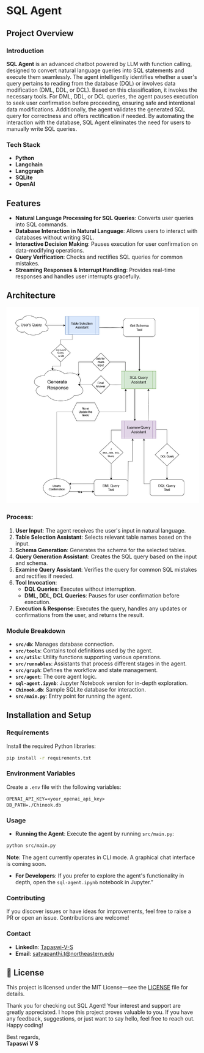 # SQL Agent

## Project Overview

### Introduction
**SQL Agent** is an advanced chatbot powered by LLM with function calling, designed to convert natural language queries into SQL statements and execute them seamlessly. The agent intelligently identifies whether a user's query pertains to reading from the database (DQL) or involves data modification (DML, DDL, or DCL). Based on this classification, it invokes the necessary tools. For DML, DDL, or DCL queries, the agent pauses execution to seek user confirmation before proceeding, ensuring safe and intentional data modifications. Additionally, the agent validates the generated SQL query for correctness and offers rectification if needed. By automating the interaction with the database, SQL Agent eliminates the need for users to manually write SQL queries.

### Tech Stack
- **Python**
- **Langchain**
- **Langgraph**
- **SQLite**
- **OpenAI**

## Features
- **Natural Language Processing for SQL Queries**: Converts user queries into SQL commands.
- **Database Interaction in Natural Language**: Allows users to interact with databases without writing SQL.
- **Interactive Decision Making**: Pauses execution for user confirmation on data-modifying operations.
- **Query Verification**: Checks and rectifies SQL queries for common mistakes.
- **Streaming Responses & Interrupt Handling**: Provides real-time responses and handles user interrupts gracefully.

## Architecture

![Architecture Diagram](SQL-Agent-Architecture.png "SQL-Agent Architecture")

### Process:
1. **User Input**: The agent receives the user's input in natural language.
2. **Table Selection Assistant**: Selects relevant table names based on the input.
3. **Schema Generation**: Generates the schema for the selected tables.
4. **Query Generation Assistant**: Creates the SQL query based on the input and schema.
5. **Examine Query Assistant**: Verifies the query for common SQL mistakes and rectifies if needed.
6. **Tool Invocation**:
   - **DQL Queries**: Executes without interruption.
   - **DML, DDL, DCL Queries**: Pauses for user confirmation before execution.
7. **Execution & Response**: Executes the query, handles any updates or confirmations from the user, and returns the result.

### Module Breakdown
- **`src/db`**: Manages database connection.
- **`src/tools`**: Contains tool definitions used by the agent.
- **`src/utils`**: Utility functions supporting various operations.
- **`src/runnables`**: Assistants that process different stages in the agent.
- **`src/graph`**: Defines the workflow and state management.
- **`src/agent`**: The core agent logic.
- **`sql-agent.ipynb`**: Jupyter Notebook version for in-depth exploration.
- **`Chinook.db`**: Sample SQLite database for interaction.
- **`src/main.py`**: Entry point for running the agent.

## Installation and Setup

### Requirements
Install the required Python libraries:
```bash
pip install -r requirements.txt
```
### Environment Variables 
Create a `.env` file with the following variables:
```
OPENAI_API_KEY=<your_openai_api_key>
DB_PATH=./Chinook.db
```
### Usage 
- **Running the Agent**: Execute the agent by running `src/main.py`:
```bash
python src/main.py
```
**Note**: The agent currently operates in CLI mode. A graphical chat interface is coming soon.

- **For Developers**: If you prefer to explore the agent's functionality in depth, open the `sql-agent.ipynb` notebook in Jupyter.”

### Contributing 
If you discover issues or have ideas for improvements, feel free to raise a PR or open an issue. Contributions are welcome!

### Contact 
* **LinkedIn**: [Tapaswi-V-S](https://www.linkedin.com/in/tapaswi-v-s/) 
* **Email**: [satyapanthi.t@northeastern.edu](mailto:satyapanthi.t@northeastern.edu)

## 📜 License
This project is licensed under the MIT License—see the [LICENSE](LICENSE) file for details.

Thank you for checking out SQL Agent! Your interest and support are greatly appreciated. I hope this project proves valuable to you. If you have any feedback, suggestions, or just want to say hello, feel free to reach out. Happy coding!

Best regards,  
**Tapaswi V S**